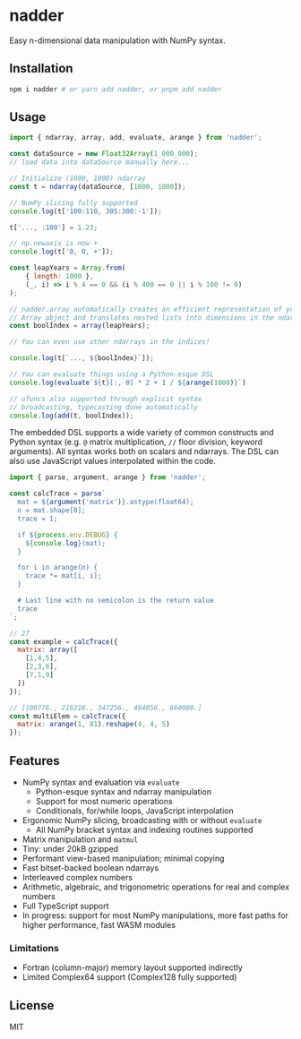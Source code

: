 # nadder
Easy n-dimensional data manipulation with NumPy syntax.

## Installation
```sh
npm i nadder # or yarn add nadder, or pnpm add nadder
```

## Usage
```js
import { ndarray, array, add, evaluate, arange } from 'nadder';

const dataSource = new Float32Array(1_000_000);
// load data into dataSource manually here...

// Initialize (1000, 1000) ndarray
const t = ndarray(dataSource, [1000, 1000]);

// NumPy slicing fully supported
console.log(t['100:110, 305:300:-1']);

t['..., :100'] = 1.23;

// np.newaxis is now +
console.log(t['0, 0, +']);

const leapYears = Array.from(
    { length: 1000 },
    (_, i) => i % 4 == 0 && (i % 400 == 0 || i % 100 != 0)
);

// nadder.array automatically creates an efficient representation of your
// Array object and translates nested lists into dimensions in the ndarray
const boolIndex = array(leapYears);

// You can even use other ndarrays in the indices!

console.log(t[`..., ${boolIndex}`]);

// You can evaluate things using a Python-esque DSL
console.log(evaluate`${t}[:, 0] * 2 + 1 / ${arange(1000)}`)

// ufuncs also supported through explicit syntax
// broadcasting, typecasting done automatically
console.log(add(t, boolIndex));
```

The embedded DSL supports a wide variety of common constructs and Python syntax (e.g. `@` matrix multiplication, `//` floor division, keyword arguments). All syntax works both on scalars and ndarrays. The DSL can also use JavaScript values interpolated within the code.

```js
import { parse, argument, arange } from 'nadder';

const calcTrace = parse`
  mat = ${argument('matrix')}.astype(float64);
  n = mat.shape[0];
  trace = 1;

  if ${process.env.DEBUG} {
    ${console.log}(mat);
  }

  for i in arange(n) {
    trace *= mat[i, i];
  }

  # Last line with no semicolon is the return value
  trace
`;

// 27
const example = calcTrace({
  matrix: array([
    [1,4,5],
    [2,3,6],
    [7,1,9]
  ])
});

// [100776., 216216., 347256., 494856., 660000.]
const multiElem = calcTrace({
  matrix: arange(1, 81).reshape(4, 4, 5)
});
```

## Features
- NumPy syntax and evaluation via `evaluate`
  - Python-esque syntax and ndarray manipulation
  - Support for most numeric operations
  - Conditionals, for/while loops, JavaScript interpolation
- Ergonomic NumPy slicing, broadcasting with or without `evaluate`
  - All NumPy bracket syntax and indexing routines supported
- Matrix manipulation and `matmul`
- Tiny: under 20kB gzipped
- Performant view-based manipulation; minimal copying
- Fast bitset-backed boolean ndarrays
- Interleaved complex numbers
- Arithmetic, algebraic, and trigonometric operations for real and complex numbers
- Full TypeScript support
- In progress: support for most NumPy manipulations, more fast paths for higher performance, fast WASM modules

### Limitations
- Fortran (column-major) memory layout supported indirectly
- Limited Complex64 support (Complex128 fully supported)

## License
MIT